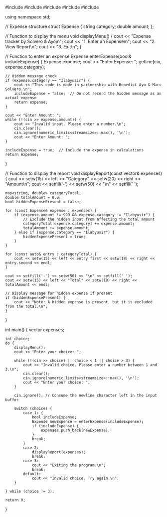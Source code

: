 #include <iostream>
#include <iomanip>
#include <vector>
#include <map>
#include <limits>

using namespace std;

// Expense structure
struct Expense {
    string category;
    double amount;
};

// Function to display the menu
void displayMenu() {
    cout << "Expense tracker by Solvero & Ayo\n";
    cout << "1. Enter an Expense\n";
    cout << "2. View Report\n";
    cout << "3. Exit\n";
}

// Function to enter an expense
Expense enterExpense(bool& includeExpense) {
    Expense expense;
    cout << "Enter Expense: ";
    getline(cin, expense.category);

    // Hidden message check
    if (expense.category == "Ilabyusir") {
        cout << "This code is made in partnership with Benedict Ayo & Marc Solvero.\n";
        includeExpense = false;  // Do not record the hidden message as an actual expense
        return expense;
    }

    cout << "Enter Amount: ";
    while (!(cin >> expense.amount)) {
        cout << "Invalid input. Please enter a number.\n";
        cin.clear();
        cin.ignore(numeric_limits<streamsize>::max(), '\n');
        cout << "Enter Amount: ";
    }

    includeExpense = true;  // Include the expense in calculations
    return expense;
}

// Function to display the report
void displayReport(const vector<Expense>& expenses) {
    cout << setw(15) << left << "Category" << setw(20) << right << "Amount\n";
    cout << setfill('-') << setw(50) << "\n" << setfill(' ');

    map<string, double> categoryTotal;
    double totalAmount = 0.0;
    bool hiddenExpensePresent = false;

    for (const Expense& expense : expenses) {
        if (expense.amount != 999 && expense.category != "Ilabyusir") {
            // Exclude the hidden input from affecting the total amount
            categoryTotal[expense.category] += expense.amount;
            totalAmount += expense.amount;
        } else if (expense.category == "Ilabyusir") {
            hiddenExpensePresent = true;
        }
    }

    for (const auto& entry : categoryTotal) {
        cout << setw(15) << left << entry.first << setw(18) << right << entry.second << endl;
    }

    cout << setfill('-') << setw(50) << "\n" << setfill(' ');
    cout << setw(15) << left << "Total" << setw(18) << right << totalAmount << endl;

    // Display message for hidden expense if present
    if (hiddenExpensePresent) {
        cout << "Note: A hidden expense is present, but it is excluded from the total.\n";
    }
}

int main() {
    vector<Expense> expenses;

    int choice;
    do {
        displayMenu();
        cout << "Enter your choice: ";

        while (!(cin >> choice) || choice < 1 || choice > 3) {
            cout << "Invalid choice. Please enter a number between 1 and 3.\n";
            cin.clear();
            cin.ignore(numeric_limits<streamsize>::max(), '\n');
            cout << "Enter your choice: ";
        }

        cin.ignore(); // Consume the newline character left in the input buffer

        switch (choice) {
            case 1: {
                bool includeExpense;
                Expense newExpense = enterExpense(includeExpense);
                if (includeExpense) {
                    expenses.push_back(newExpense);
                }
                break;
            }
            case 2:
                displayReport(expenses);
                break;
            case 3:
                cout << "Exiting the program.\n";
                break;
            default:
                cout << "Invalid choice. Try again.\n";
        }

    } while (choice != 3);

    return 0;
}
